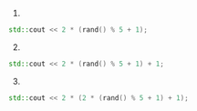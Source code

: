 1)
```cpp
std::cout << 2 * (rand() % 5 + 1);
```
2)
```cpp
std::cout << 2 * (rand() % 5 + 1) + 1;
```

3)
```cpp
std::cout << 2 * (2 * (rand() % 5 + 1) + 1);
```
